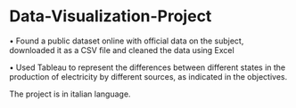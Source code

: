 # Data-Visualization-Project
• Found a public dataset online with official data on the subject, downloaded it as a CSV file and cleaned the data
using Excel

• Used Tableau to represent the differences between different states in the production of electricity by different sources,
as indicated in the objectives.

The project is in italian language.
